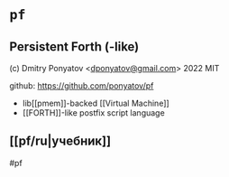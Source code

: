 # `pf`
## Persistent Forth (-like)

(c) Dmitry Ponyatov <<dponyatov@gmail.com>> 2022 MIT

github: https://github.com/ponyatov/pf

- lib[[pmem]]-backed [[Virtual Machine]]
- [[FORTH]]-like postfix script language

## [[pf/ru|учебник]]
#pf
